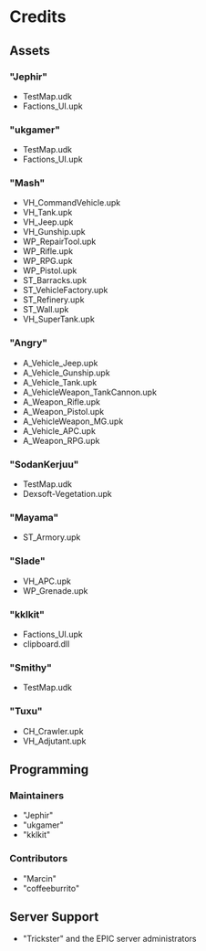 # Credits

## Assets

### "Jephir"

* TestMap.udk
* Factions_UI.upk

### "ukgamer"

* TestMap.udk
* Factions_UI.upk

### "Mash"

* VH_CommandVehicle.upk
* VH_Tank.upk
* VH_Jeep.upk
* VH_Gunship.upk
* WP_RepairTool.upk
* WP_Rifle.upk
* WP_RPG.upk
* WP_Pistol.upk
* ST_Barracks.upk
* ST_VehicleFactory.upk
* ST_Refinery.upk
* ST_Wall.upk
* VH_SuperTank.upk

### "Angry"

* A_Vehicle_Jeep.upk
* A_Vehicle_Gunship.upk
* A_Vehicle_Tank.upk
* A_VehicleWeapon_TankCannon.upk
* A_Weapon_Rifle.upk
* A_Weapon_Pistol.upk
* A_VehicleWeapon_MG.upk
* A_Vehicle_APC.upk
* A_Weapon_RPG.upk

### "SodanKerjuu"

* TestMap.udk
* Dexsoft-Vegetation.upk

### "Mayama"

* ST_Armory.upk

### "Slade"

* VH_APC.upk
* WP_Grenade.upk

### "kklkit"

* Factions_UI.upk
* clipboard.dll

### "Smithy"

* TestMap.udk

### "Tuxu"

* CH_Crawler.upk
* VH_Adjutant.upk

## Programming

### Maintainers

* "Jephir"
* "ukgamer"
* "kklkit"

### Contributors

* "Marcin"
* "coffeeburrito"

## Server Support

* "Trickster" and the EPIC server administrators